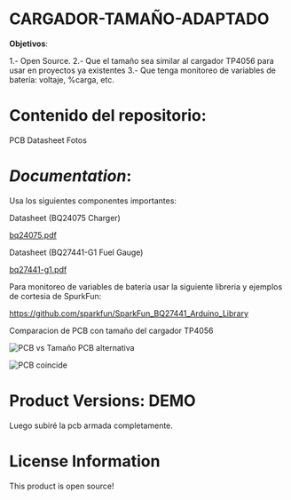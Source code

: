 # CARGADOR-TAMAÑO-ADAPTADO

**Objetivos**:

1.- Open Source.
2.- Que el tamaño sea similar al cargador TP4056 para usar en proyectos ya existentes
3.- Que tenga monitoreo de variables de batería: voltaje, %carga, etc.

# **Contenido del repositorio**:

PCB
Datasheet
Fotos

# *Documentation*:

Usa los siguientes componentes importantes:

Datasheet (BQ24075 Charger)

[bq24075.pdf](https://github.com/SalgaCorp/CARGADOR-TAMAGNO-ADAPTADO/files/10971589/bq24075.pdf)

Datasheet (BQ27441-G1 Fuel Gauge)

[bq27441-g1.pdf](https://github.com/SalgaCorp/CARGADOR-TAMAGNO-ADAPTADO/files/10971591/bq27441-g1.pdf)


Para monitoreo de variables de batería usar la siguiente libreria y ejemplos de cortesia de SpurkFun:  

https://github.com/sparkfun/SparkFun_BQ27441_Arduino_Library


Comparacion de PCB con tamaño del cargador TP4056

![PCB vs Tamaño PCB alternativa](https://user-images.githubusercontent.com/40340747/225079221-6199d9de-2952-452b-9a14-d9a3a27c2178.jpeg)

![PCB coincide](https://user-images.githubusercontent.com/40340747/225079239-76fea418-7cf2-442e-9a2a-729af7d3c89c.jpeg)


# Product Versions: DEMO

Luego subiré la pcb armada completamente.

# License Information
This product is open source!
